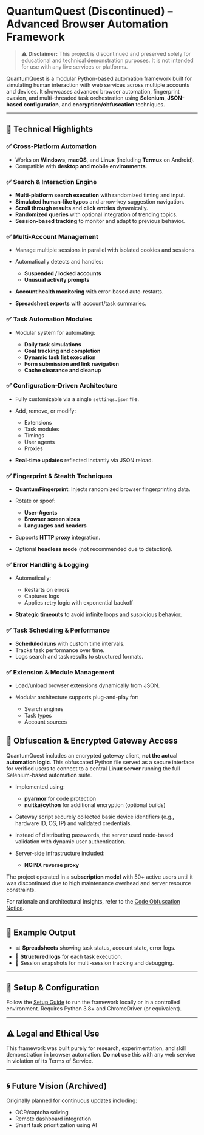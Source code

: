 # QuantumQuest (Discontinued) – Advanced Browser Automation Framework

> ⚠️ **Disclaimer:** This project is discontinued and preserved solely for educational and technical demonstration purposes. It is not intended for use with any live services or platforms.

QuantumQuest is a modular Python-based automation framework built for simulating human interaction with web services across multiple accounts and devices. It showcases advanced browser automation, fingerprint evasion, and multi-threaded task orchestration using **Selenium**, **JSON-based configuration**, and **encryption/obfuscation** techniques.

---

## 🔧 Technical Highlights

### ✅ Cross-Platform Automation

* Works on **Windows**, **macOS**, and **Linux** (including **Termux** on Android).
* Compatible with **desktop and mobile environments**.

### ✅ Search & Interaction Engine

* **Multi-platform search execution** with randomized timing and input.
* **Simulated human-like typos** and arrow-key suggestion navigation.
* **Scroll through results** and **click entries** dynamically.
* **Randomized queries** with optional integration of trending topics.
* **Session-based tracking** to monitor and adapt to previous behavior.

### ✅ Multi-Account Management

* Manage multiple sessions in parallel with isolated cookies and sessions.
* Automatically detects and handles:

  * **Suspended / locked accounts**
  * **Unusual activity prompts**
* **Account health monitoring** with error-based auto-restarts.
* **Spreadsheet exports** with account/task summaries.

### ✅ Task Automation Modules

* Modular system for automating:

  * **Daily task simulations**
  * **Goal tracking and completion**
  * **Dynamic task list execution**
  * **Form submission and link navigation**
  * **Cache clearance and cleanup**

### ✅ Configuration-Driven Architecture

* Fully customizable via a single `settings.json` file.
* Add, remove, or modify:

  * Extensions
  * Task modules
  * Timings
  * User agents
  * Proxies
* **Real-time updates** reflected instantly via JSON reload.

### ✅ Fingerprint & Stealth Techniques

* **QuantumFingerprint**: Injects randomized browser fingerprinting data.
* Rotate or spoof:

  * **User-Agents**
  * **Browser screen sizes**
  * **Languages and headers**
* Supports **HTTP proxy** integration.
* Optional **headless mode** (not recommended due to detection).

### ✅ Error Handling & Logging

* Automatically:

  * Restarts on errors
  * Captures logs
  * Applies retry logic with exponential backoff
* **Strategic timeouts** to avoid infinite loops and suspicious behavior.

### ✅ Task Scheduling & Performance

* **Scheduled runs** with custom time intervals.
* Tracks task performance over time.
* Logs search and task results to structured formats.

### ✅ Extension & Module Management

* Load/unload browser extensions dynamically from JSON.
* Modular architecture supports plug-and-play for:

  * Search engines
  * Task types
  * Account sources


## 🔐 Obfuscation & Encrypted Gateway Access

QuantumQuest includes an encrypted gateway client, **not the actual automation logic**. This obfuscated Python file served as a secure interface for verified users to connect to a central **Linux server** running the full Selenium-based automation suite.

* Implemented using:

  * **pyarmor** for code protection
  * **nuitka/cython** for additional encryption (optional builds)
* Gateway script securely collected basic device identifiers (e.g., hardware ID, OS, IP) and validated credentials.
* Instead of distributing passwords, the server used node-based validation with dynamic user authentication.
* Server-side infrastructure included:

  * **NGINX reverse proxy**

The project operated in a **subscription model** with 50+ active users until it was discontinued due to high maintenance overhead and server resource constraints.

For rationale and architectural insights, refer to the [Code Obfuscation Notice](CODE_OBFUSCATION_NOTICE.md).


---

## 📁 Example Output

* 📊 **Spreadsheets** showing task status, account state, error logs.
* 📝 **Structured logs** for each task execution.
* 🔁 Session snapshots for multi-session tracking and debugging.

---

## 📜 Setup & Configuration

Follow the [Setup Guide](setup.md) to run the framework locally or in a controlled environment. Requires Python 3.8+ and ChromeDriver (or equivalent).

---

## ⚠️ Legal and Ethical Use

This framework was built purely for research, experimentation, and skill demonstration in browser automation. **Do not** use this with any web service in violation of its Terms of Service.

---

## 🌀 Future Vision (Archived)

Originally planned for continuous updates including:

* OCR/captcha solving
* Remote dashboard integration
* Smart task prioritization using AI

